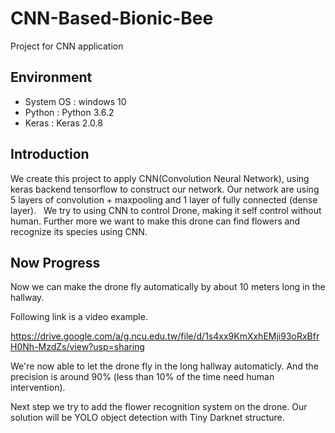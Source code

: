 # CNN-Based-Bionic-Bee

Project for CNN application

## Environment
* System OS : windows 10
* Python : Python 3.6.2
* Keras : Keras 2.0.8

## Introduction
We create this project to apply CNN(Convolution Neural Network), using keras backend tensorflow to construct our network.
Our network are using 5 layers of convolution + maxpooling and 1 layer of fully connected (dense layer).  
We try to using CNN to control Drone, making it self control without human.
Further more we want to make this drone can find flowers and recognize its species using CNN.

## Now Progress
Now we can make the drone fly automatically by about 10 meters long in the hallway.

Following link is a video example.

https://drive.google.com/a/g.ncu.edu.tw/file/d/1s4xx9KmXxhEMji93oRxBfrH0Nh-MzdZs/view?usp=sharing

We're now able to let the drone fly in the long hallway automaticly. And the precision is around 90% (less than 10% of the time need human intervention).

Next step we try to add the flower recognition system on the drone.
Our solution will be YOLO object detection with Tiny Darknet structure.
